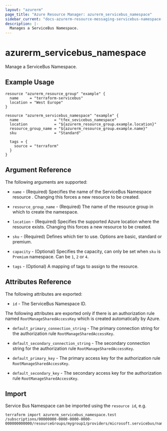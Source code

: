 ```yaml
---
layout: "azurerm"
page_title: "Azure Resource Manager: azurerm_servicebus_namespace"
sidebar_current: "docs-azurerm-resource-messaging-servicebus-namespace-x"
description: |-
  Manages a ServiceBus Namespace.
---
```


# azurerm_servicebus_namespace

Manage a ServiceBus Namespace.

## Example Usage

```hcl
resource "azurerm_resource_group" "example" {
  name     = "terraform-servicebus"
  location = "West Europe"
}

resource "azurerm_servicebus_namespace" "example" {
  name                = "tfex_sevicebus_namespace"
  location            = "${azurerm_resource_group.example.location}"
  resource_group_name = "${azurerm_resource_group.example.name}"
  sku                 = "Standard"

  tags = {
    source = "terraform"
  }
}
```

## Argument Reference

The following arguments are supported:

* `name` - (Required) Specifies the name of the ServiceBus Namespace resource . Changing this forces a
    new resource to be created.

* `resource_group_name` - (Required) The name of the resource group in which to
    create the namespace.

* `location` - (Required) Specifies the supported Azure location where the resource exists. Changing this forces a new resource to be created.

* `sku` - (Required) Defines which tier to use. Options are basic, standard or premium.

* `capacity` - (Optional) Specifies the capacity, can only be set when `sku` is `Premium` namespace. Can be `1`, `2` or `4`.

* `tags` - (Optional) A mapping of tags to assign to the resource.

## Attributes Reference

The following attributes are exported:

* `id` - The ServiceBus Namespace ID.

The following attributes are exported only if there is an authorization rule named
`RootManageSharedAccessKey` which is created automatically by Azure.

* `default_primary_connection_string` - The primary connection string for the authorization
    rule `RootManageSharedAccessKey`.

* `default_secondary_connection_string` - The secondary connection string for the
    authorization rule `RootManageSharedAccessKey`.

* `default_primary_key` - The primary access key for the authorization rule `RootManageSharedAccessKey`.

* `default_secondary_key` - The secondary access key for the authorization rule `RootManageSharedAccessKey`.

## Import

Service Bus Namespace can be imported using the `resource id`, e.g.

```shell
terraform import azurerm_servicebus_namespace.test /subscriptions/00000000-0000-0000-0000-000000000000/resourceGroups/mygroup1/providers/microsoft.servicebus/namespaces/sbns1
```

